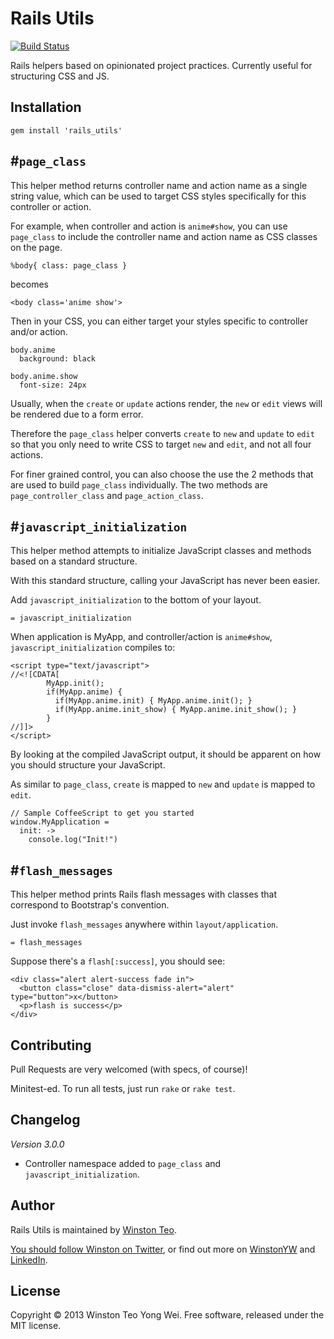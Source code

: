 # Rails Utils

[![Build Status](https://travis-ci.org/winston/rails_utils.png?branch=master)](https://travis-ci.org/winston/rails_utils)

Rails helpers based on opinionated project practices. Currently useful for structuring CSS and JS.


## Installation

    gem install 'rails_utils'


## #`page_class`

This helper method returns controller name and action name as a single string value,
which can be used to target CSS styles specifically for this controller or action.

For example, when controller and action is `anime#show`,
you can use `page_class` to include the controller name and action name as CSS classes on the page.

    %body{ class: page_class }

becomes

    <body class='anime show'>

Then in your CSS, you can either target your styles specific to controller and/or action.

    body.anime
      background: black

    body.anime.show
      font-size: 24px

Usually, when the `create` or `update` actions render, the `new` or `edit` views will be rendered due to a form error.

Therefore the `page_class` helper converts `create` to `new` and `update` to `edit`
so that you only need to write CSS to target `new` and `edit`, and not all four actions.

For finer grained control, you can also choose the use the 2 methods that are used to build `page_class` individually.
The two methods are `page_controller_class` and `page_action_class`.

## #`javascript_initialization`

This helper method attempts to initialize JavaScript classes and methods based on a standard structure.

With this standard structure, calling your JavaScript has never been easier.

Add `javascript_initialization` to the bottom of your layout.

    = javascript_initialization

When application is MyApp, and controller/action is `anime#show`, `javascript_initialization` compiles to:

    <script type="text/javascript">
    //<![CDATA[
            MyApp.init();
            if(MyApp.anime) {
              if(MyApp.anime.init) { MyApp.anime.init(); }
              if(MyApp.anime.init_show) { MyApp.anime.init_show(); }
            }
    //]]>
    </script>

By looking at the compiled JavaScript output, it should be apparent on how you should structure your JavaScript.

As similar to `page_class`, `create` is mapped to `new` and `update` is mapped to `edit`.

    // Sample CoffeeScript to get you started
    window.MyApplication =
      init: ->
        console.log("Init!")

## #`flash_messages`

This helper method prints Rails flash messages with classes that correspond to Bootstrap's convention.

Just invoke `flash_messages` anywhere within `layout/application`.

    = flash_messages

Suppose there's a `flash[:success]`, you should see:

    <div class="alert alert-success fade in">
      <button class="close" data-dismiss-alert="alert" type="button">x</button>
      <p>flash is success</p>
    </div>


## Contributing

Pull Requests are very welcomed (with specs, of course)!

Minitest-ed. To run all tests, just run `rake` or `rake test`.

## Changelog

_Version 3.0.0_

- Controller namespace added to `page_class` and `javascript_initialization`.

## Author

Rails Utils is maintained by [Winston Teo](mailto:winstonyw+rails_utils@gmail.com).

[You should follow Winston on Twitter](http://www.twitter.com/winstonyw), or find out more on [WinstonYW](http://www.winstonyw.com) and [LinkedIn](http://sg.linkedin.com/in/winstonyw).


## License

Copyright © 2013 Winston Teo Yong Wei. Free software, released under the MIT license.
